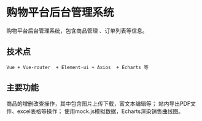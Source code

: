 # 购物平台后台管理系统
  购物平台后台管理系统，包含商品管理 、订单列表等信息。 

## 技术点
    Vue + Vue-router  + Element-ui + Axios  + Echarts 等
    
## 主要功能
商品的增删改查操作，其中包含图片上传下载，富文本编辑等；
站内导出PDF文件、excel表格等操作；
使用mock.js模拟数据，Echarts渲染销售曲线图。

